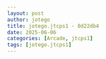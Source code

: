 ```yaml
---
layout: post
author: jotego
title: jotego.jtcps1 - 0d22db4
date: 2025-06-06
categories: [Arcade, jtcps1]
tags: [jotego.jtcps1]
---
```


